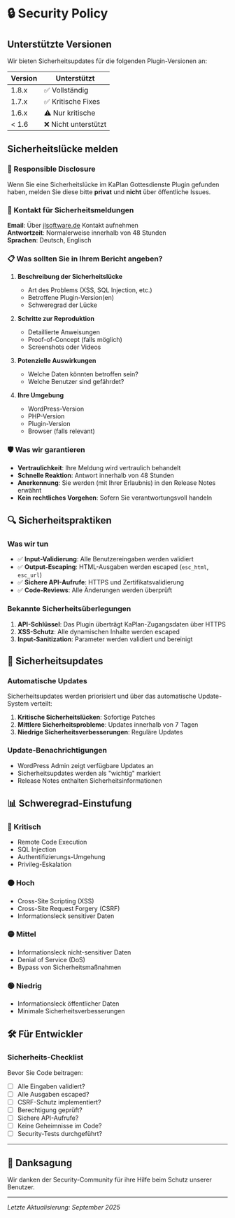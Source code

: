 # 🔒 Security Policy

## Unterstützte Versionen

Wir bieten Sicherheitsupdates für die folgenden Plugin-Versionen an:

| Version | Unterstützt          |
| ------- | -------------------- |
| 1.8.x   | ✅ Vollständig       |
| 1.7.x   | ✅ Kritische Fixes   |
| 1.6.x   | ⚠️ Nur kritische     |
| < 1.6   | ❌ Nicht unterstützt |

## Sicherheitslücke melden

### 🚨 Responsible Disclosure

Wenn Sie eine Sicherheitslücke im KaPlan Gottesdienste Plugin gefunden haben, melden Sie diese bitte **privat** und **nicht** über öffentliche Issues.

### 📧 Kontakt für Sicherheitsmeldungen

**Email**: Über [jlsoftware.de](http://www.jlsoftware.de) Kontakt aufnehmen  
**Antwortzeit**: Normalerweise innerhalb von 48 Stunden  
**Sprachen**: Deutsch, Englisch  

### 📋 Was sollten Sie in Ihrem Bericht angeben?

1. **Beschreibung der Sicherheitslücke**
   - Art des Problems (XSS, SQL Injection, etc.)
   - Betroffene Plugin-Version(en)
   - Schweregrad der Lücke

2. **Schritte zur Reproduktion**
   - Detaillierte Anweisungen
   - Proof-of-Concept (falls möglich)
   - Screenshots oder Videos

3. **Potenzielle Auswirkungen**
   - Welche Daten könnten betroffen sein?
   - Welche Benutzer sind gefährdet?

4. **Ihre Umgebung**
   - WordPress-Version
   - PHP-Version
   - Plugin-Version
   - Browser (falls relevant)

### 🛡️ Was wir garantieren

- **Vertraulichkeit**: Ihre Meldung wird vertraulich behandelt
- **Schnelle Reaktion**: Antwort innerhalb von 48 Stunden
- **Anerkennung**: Sie werden (mit Ihrer Erlaubnis) in den Release Notes erwähnt
- **Kein rechtliches Vorgehen**: Sofern Sie verantwortungsvoll handeln

## 🔍 Sicherheitspraktiken

### Was wir tun

- ✅ **Input-Validierung**: Alle Benutzereingaben werden validiert
- ✅ **Output-Escaping**: HTML-Ausgaben werden escaped (`esc_html`, `esc_url`)
- ✅ **Sichere API-Aufrufe**: HTTPS und Zertifikatsvalidierung
- ✅ **Code-Reviews**: Alle Änderungen werden überprüft

### Bekannte Sicherheitsüberlegungen

1. **API-Schlüssel**: Das Plugin überträgt KaPlan-Zugangsdaten über HTTPS
2. **XSS-Schutz**: Alle dynamischen Inhalte werden escaped
3. **Input-Sanitization**: Parameter werden validiert und bereinigt

## 🚀 Sicherheitsupdates

### Automatische Updates

Sicherheitsupdates werden priorisiert und über das automatische Update-System verteilt:

1. **Kritische Sicherheitslücken**: Sofortige Patches
2. **Mittlere Sicherheitsprobleme**: Updates innerhalb von 7 Tagen
3. **Niedrige Sicherheitsverbesserungen**: Reguläre Updates

### Update-Benachrichtigungen

- WordPress Admin zeigt verfügbare Updates an
- Sicherheitsupdates werden als "wichtig" markiert
- Release Notes enthalten Sicherheitsinformationen

## 📊 Schweregrad-Einstufung

### 🔴 Kritisch
- Remote Code Execution
- SQL Injection
- Authentifizierungs-Umgehung
- Privileg-Eskalation

### 🟠 Hoch
- Cross-Site Scripting (XSS)
- Cross-Site Request Forgery (CSRF)
- Informationsleck sensitiver Daten

### 🟡 Mittel
- Informationsleck nicht-sensitiver Daten
- Denial of Service (DoS)
- Bypass von Sicherheitsmaßnahmen

### 🟢 Niedrig
- Informationsleck öffentlicher Daten
- Minimale Sicherheitsverbesserungen

## 🛠️ Für Entwickler

### Sicherheits-Checklist

Bevor Sie Code beitragen:

- [ ] Alle Eingaben validiert?
- [ ] Alle Ausgaben escaped?
- [ ] CSRF-Schutz implementiert?
- [ ] Berechtigung geprüft?
- [ ] Sichere API-Aufrufe?
- [ ] Keine Geheimnisse im Code?
- [ ] Security-Tests durchgeführt?

---

## 🙏 Danksagung

Wir danken der Security-Community für ihre Hilfe beim Schutz unserer Benutzer.

---

*Letzte Aktualisierung: September 2025*
